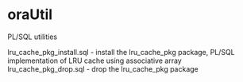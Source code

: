 oraUtil
=======

PL/SQL utilities

lru_cache_pkg_install.sql - install the lru_cache_pkg package, PL/SQL implementation of LRU cache using  associative array
lru_cache_pkg_drop.sql - drop the lru_cache_pkg package
